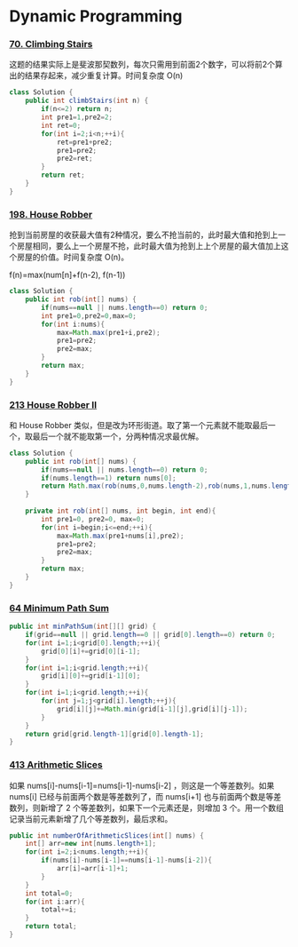 # Dynamic Programming

### [70. Climbing Stairs](70)

这题的结果实际上是斐波那契数列，每次只需用到前面2个数字，可以将前2个算出的结果存起来，减少重复计算。时间复杂度 O(n)

~~~java
class Solution {
    public int climbStairs(int n) {
        if(n<=2) return n;
        int pre1=1,pre2=2;
        int ret=0;
        for(int i=2;i<n;++i){
            ret=pre1+pre2;
            pre1=pre2;
            pre2=ret;
        }
        return ret;
    }
}
~~~

### [198. House Robber](198)

抢到当前房屋的收获最大值有2种情况，要么不抢当前的，此时最大值和抢到上一个房屋相同，要么上一个房屋不抢，此时最大值为抢到上上个房屋的最大值加上这个房屋的价值。时间复杂度 O(n)。

f(n)=max(num[n]+f(n-2), f(n-1))

~~~java
class Solution {
    public int rob(int[] nums) {
        if(nums==null || nums.length==0) return 0;
        int pre1=0,pre2=0,max=0;
        for(int i:nums){
            max=Math.max(pre1+i,pre2);
            pre1=pre2;
            pre2=max;
        }
        return max;
    }
}
~~~


### [213 House Robber II](213)

和 House Robber 类似，但是改为环形街道。取了第一个元素就不能取最后一个，取最后一个就不能取第一个，分两种情况求最优解。

```java
class Solution {
    public int rob(int[] nums) {
        if(nums==null || nums.length==0) return 0;
        if(nums.length==1) return nums[0];
        return Math.max(rob(nums,0,nums.length-2),rob(nums,1,nums.length-1));
    }
    
    private int rob(int[] nums, int begin, int end){
        int pre1=0, pre2=0, max=0;
        for(int i=begin;i<=end;++i){
            max=Math.max(pre1+nums[i],pre2);
            pre1=pre2;
            pre2=max;
        }
        return max;
    }
}
```


### [64 Minimum Path Sum](64)

```java
public int minPathSum(int[][] grid) {
    if(grid==null || grid.length==0 || grid[0].length==0) return 0;
    for(int i=1;i<grid[0].length;++i){
        grid[0][i]+=grid[0][i-1];
    }
    for(int i=1;i<grid.length;++i){
        grid[i][0]+=grid[i-1][0];
    }
    for(int i=1;i<grid.length;++i){
        for(int j=1;j<grid[i].length;++j){
            grid[i][j]+=Math.min(grid[i-1][j],grid[i][j-1]);
        }
    }
    return grid[grid.length-1][grid[0].length-1];
}
```

### [413 Arithmetic Slices](413)

如果 nums[i]-nums[i-1]=nums[i-1]-nums[i-2] ，则这是一个等差数列。如果 nums[i] 已经与前面两个数是等差数列了，而 nums[i+1] 也与前面两个数是等差数列，则新增了 2 个等差数列，如果下一个元素还是，则增加 3 个。用一个数组记录当前元素新增了几个等差数列，最后求和。

```java
public int numberOfArithmeticSlices(int[] nums) {
    int[] arr=new int[nums.length+1];
    for(int i=2;i<nums.length;++i){
        if(nums[i]-nums[i-1]==nums[i-1]-nums[i-2]){
            arr[i]=arr[i-1]+1;
        }
    }
    int total=0;
    for(int i:arr){
        total+=i;
    }
    return total;
}
```